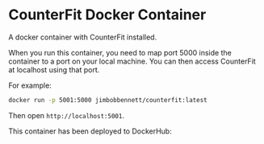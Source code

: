 # CounterFit Docker Container

A docker container with CounterFit installed.

When you run this container, you need to map port 5000 inside the container to a port on your local machine. You can then access CounterFit at localhost using that port.

For example:

```sh
docker run -p 5001:5000 jimbobbennett/counterfit:latest
```

Then open `http://localhost:5001`.

This container has been deployed to DockerHub: 
